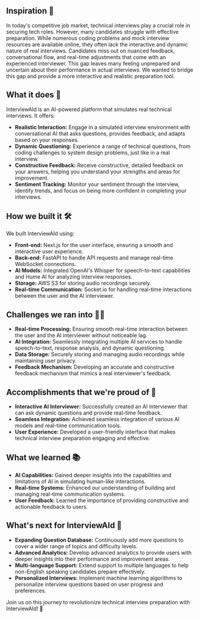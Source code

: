 ## Inspiration 🌟

In today's competitive job market, technical interviews play a crucial role in securing tech roles. However, many candidates struggle with effective preparation. While numerous coding problems and mock interview resources are available online, they often lack the interactive and dynamic nature of real interviews. Candidates miss out on nuanced feedback, conversational flow, and real-time adjustments that come with an experienced interviewer. This gap leaves many feeling unprepared and uncertain about their performance in actual interviews. We wanted to bridge this gap and provide a more interactive and realistic preparation tool.

## What it does 🚀

InterviewAId is an AI-powered platform that simulates real technical interviews. It offers:
- **Realistic Interaction:** Engage in a simulated interview environment with conversational AI that asks questions, provides feedback, and adapts based on your responses.
- **Dynamic Questioning:** Experience a range of technical questions, from coding challenges to system design problems, just like in a real interview.
- **Constructive Feedback:** Receive constructive, detailed feedback on your answers, helping you understand your strengths and areas for improvement.
- **Sentiment Tracking:** Monitor your sentiment through the interview, identify trends, and focus on being more confident in completing your interviews.

## How we built it 🛠️

We built InterviewAId using:
- **Front-end:** Next.js for the user interface, ensuring a smooth and interactive user experience.
- **Back-end:** FastAPI to handle API requests and manage real-time WebSocket connections.
- **AI Models:** Integrated OpenAI's Whisper for speech-to-text capabilities and Hume AI for analyzing interview responses.
- **Storage:** AWS S3 for storing audio recordings securely.
- **Real-time Communication:** Socket.io for handling real-time interactions between the user and the AI interviewer.

## Challenges we ran into 🏃‍♂️

- **Real-time Processing:** Ensuring smooth real-time interaction between the user and the AI interviewer without noticeable lag.
- **AI Integration:** Seamlessly integrating multiple AI services to handle speech-to-text, response analysis, and dynamic questioning.
- **Data Storage:** Securely storing and managing audio recordings while maintaining user privacy.
- **Feedback Mechanism:** Developing an accurate and constructive feedback mechanism that mimics a real interviewer's feedback.

## Accomplishments that we're proud of 🎉

- **Interactive AI Interviewer:** Successfully created an AI interviewer that can ask dynamic questions and provide real-time feedback.
- **Seamless Integration:** Achieved seamless integration of various AI models and real-time communication tools.
- **User Experience:** Developed a user-friendly interface that makes technical interview preparation engaging and effective.

## What we learned 📚

- **AI Capabilities:** Gained deeper insights into the capabilities and limitations of AI in simulating human-like interactions.
- **Real-time Systems:** Enhanced our understanding of building and managing real-time communication systems.
- **User Feedback:** Learned the importance of providing constructive and actionable feedback to users.

## What's next for InterviewAId 🌟

- **Expanding Question Database:** Continuously add more questions to cover a wider range of topics and difficulty levels.
- **Advanced Analytics:** Develop advanced analytics to provide users with deeper insights into their performance and improvement areas.
- **Multi-language Support:** Extend support to multiple languages to help non-English speaking candidates prepare effectively.
- **Personalized Interviews:** Implement machine learning algorithms to personalize interview questions based on user progress and preferences.

Join us on this journey to revolutionize technical interview preparation with InterviewAId! 🚀
